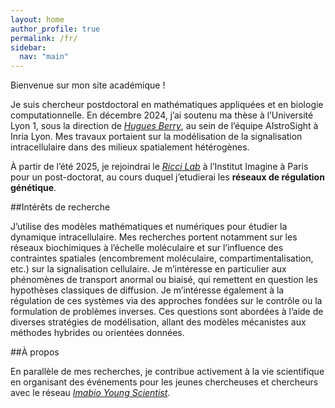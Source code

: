 ```yaml
---
layout: home
author_profile: true
permalink: /fr/
sidebar:
  nav: "main"
---
```

Bienvenue sur mon site académique !

Je suis chercheur postdoctoral en mathématiques appliquées et en biologie computationnelle. En décembre 2024, j’ai soutenu ma thèse à l’Université Lyon 1, sous la direction de *[Hugues Berry](https://hberry.gitlabpages.inria.fr/mywebpage/)*, au sein de l’équipe AIstroSight à Inria Lyon. Mes travaux portaient sur la modélisation de la signalisation intracellulaire dans des milieux spatialement hétérogènes.

À partir de l’été 2025, je rejoindrai le *[Ricci Lab](https://www.ricci-lab.com)* à l’Institut Imagine à Paris pour un post-doctorat, au cours duquel j’etudierai les **réseaux de régulation génétique**.

##Intérêts de recherche

J’utilise des modèles mathématiques et numériques pour étudier la dynamique intracellulaire. Mes recherches portent notamment sur les réseaux biochimiques à l’échelle moléculaire et sur l’influence des contraintes spatiales (encombrement moléculaire, compartimentalisation, etc.) sur la signalisation cellulaire. Je m’intéresse en particulier aux phénomènes de transport anormal ou biaisé, qui remettent en question les hypothèses classiques de diffusion. Je m’intéresse également à la régulation de ces systèmes via des approches fondées sur le contrôle ou la formulation de problèmes inverses. Ces questions sont abordées à l’aide de diverses stratégies de modélisation, allant des modèles mécanistes aux méthodes hybrides ou orientées données.

##À propos

En parallèle de mes recherches, je contribue activement à la vie scientifique en organisant des événements pour les jeunes chercheuses et chercheurs avec le réseau *[Imabio Young Scientist](https://sites.google.com/view/iysn/home)*.

